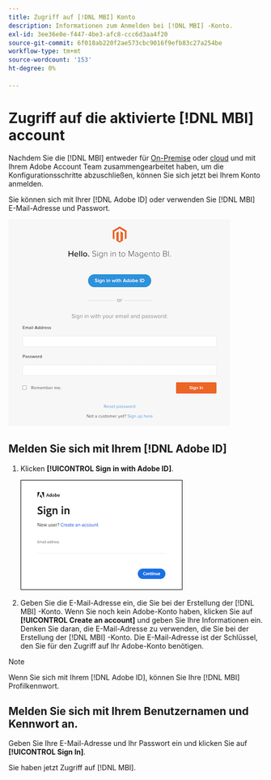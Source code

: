 ```yaml
---
title: Zugriff auf [!DNL MBI] Konto
description: Informationen zum Anmelden bei [!DNL MBI] -Konto.
exl-id: 3ee36e0e-f447-4be3-afc8-ccc6d3aa4f20
source-git-commit: 6f018ab220f2ae573cbc9016f9efb83c27a254be
workflow-type: tm+mt
source-wordcount: '153'
ht-degree: 0%

---
```


# Zugriff auf die aktivierte [!DNL MBI] account

Nachdem Sie die [!DNL MBI] entweder für [On-Premise](../getting-started/onpremise-activation.md) oder [cloud](../getting-started/cloud-activation.md) und mit Ihrem Adobe Account Team zusammengearbeitet haben, um die Konfigurationsschritte abzuschließen, können Sie sich jetzt bei Ihrem Konto anmelden.

Sie können sich mit Ihrer [!DNL Adobe ID] oder verwenden Sie [!DNL MBI] E-Mail-Adresse und Passwort.

![Anmelden](../assets/sign-in.png)

## Melden Sie sich mit Ihrem [!DNL Adobe ID]

1. Klicken **[!UICONTROL Sign in with Adobe ID]**.

   ![Sign-in-adobe](../assets/sign-in-adobe.png)

1. Geben Sie die E-Mail-Adresse ein, die Sie bei der Erstellung der [!DNL MBI] -Konto. Wenn Sie noch kein Adobe-Konto haben, klicken Sie auf **[!UICONTROL Create an account]** und geben Sie Ihre Informationen ein. Denken Sie daran, die E-Mail-Adresse zu verwenden, die Sie bei der Erstellung der [!DNL MBI] -Konto. Die E-Mail-Adresse ist der Schlüssel, den Sie für den Zugriff auf Ihr Adobe-Konto benötigen.

>[!NOTE]
>
>Wenn Sie sich mit Ihrem [!DNL Adobe ID], können Sie Ihre [!DNL MBI] Profilkennwort.

## Melden Sie sich mit Ihrem Benutzernamen und Kennwort an.

Geben Sie Ihre E-Mail-Adresse und Ihr Passwort ein und klicken Sie auf **[!UICONTROL Sign In]**.

Sie haben jetzt Zugriff auf [!DNL MBI].
